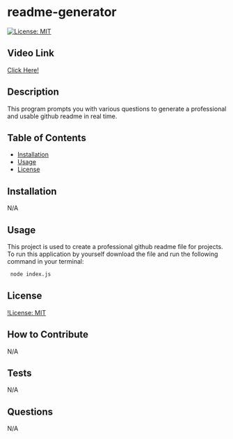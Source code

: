 
# readme-generator
[![License: MIT](https://img.shields.io/badge/License-MIT-yellow.svg)](https://opensource.org/licenses/MIT)

## Video Link
[Click Here!](https://www.youtube.com/watch?v=fwNzMFEpG6o)

## Description
This program prompts you with various questions to generate a professional and usable github readme in real time. 

## Table of Contents
- [Installation](#installation)
- [Usage](#usage)
- [License](#license)

## Installation
N/A

## Usage
This project is used to create a professional github readme file for projects. To run this application by yourself download the file and run the following command in your terminal:
```md
 node index.js 
```

## License
[!License: MIT](https://choosealicense.com/licenses/mit/)

## How to Contribute
N/A

## Tests
N/A

## Questions
N/A
